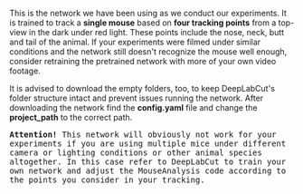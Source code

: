 This is the network we have been using as we conduct our experiments. It is trained to track a <strong>single mouse</strong> based on <strong>four tracking points</strong> from a top-view in the dark under red light. These points include the nose, neck, butt and tail of the animal. If your experiments were filmed under similar conditions and the network still doesn't recognize the mouse well enough, consider retraining the pretrained network with more of your own video footage.

It is advised to download the empty folders, too, to keep DeepLabCut's folder structure intact and prevent issues running the network.
After downloading the network find the <strong>config.yaml</strong> file and change the <strong>project_path</strong> to the correct path. 

</p>
<kbd>
<strong>Attention!</strong>
This network will obviously not work for your experiments if you are using multiple mice under different camera or lighting conditions or other animal species altogether. In this case refer to DeepLabCut to train your own network and adjust the MouseAnalysis code according to the points you consider in your tracking.
</kbd>
</p>

